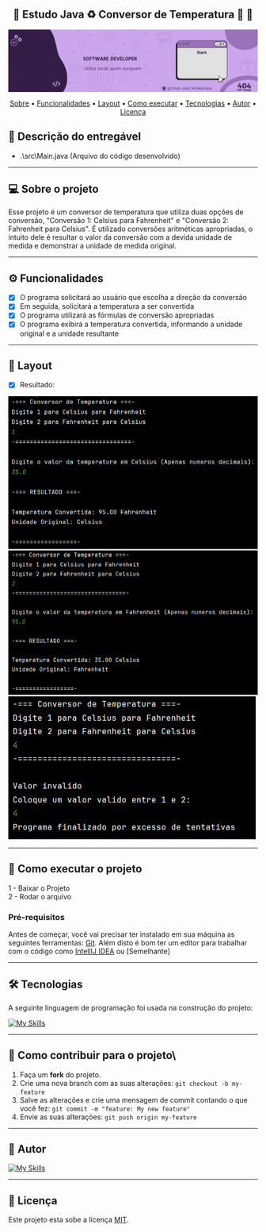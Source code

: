 <h2 align="center"> 
	🚧  Estudo Java ♻️ Conversor de Temperatura 🚀 🚧
</h2>

<img align="center" alt="" src="./_assets/header-gif.gif">

<p align="center">
 <a href="#-sobre-o-projeto">Sobre</a> •
 <a href="#-funcionalidades">Funcionalidades</a> •
 <a href="#-layout">Layout</a> • 
 <a href="#-como-executar-o-projeto">Como executar</a> • 
 <a href="#-tecnologias">Tecnologias</a> • 
 <a href="#-autor">Autor</a> • 
 <a href="#user-content--licença">Licença</a>
</p>

## 📄 Descrição do entregável

- .\src\Main.java (Arquivo do código desenvolvido) 

---

## 💻 Sobre o projeto

Esse projeto é um conversor de temperatura que utiliza duas opções de conversão, "Conversão 1: Celsius para Fahrenheit" e "Conversão 2: Fahrenheit para Celsius". É utilizado conversões aritméticas apropriadas, o intuito dele é resultar o valor da conversão com a devida unidade de medida e demonstrar a unidade de medida original.

---

## ⚙️ Funcionalidades

- [x] O programa solicitará ao usuário que escolha a direção da conversão
- [x] Em seguida, solicitará a temperatura a ser convertida
- [X] O programa utilizará as fórmulas de conversão apropriadas
- [X] O programa exibirá a temperatura convertida, informando a unidade original e a unidade resultante
---

## 🎨 Layout

- [X] Resultado:

![Inter 1](https://github.com/JotaKatana/Conver_Temp/blob/main/_assets/Inter1.PNG)
![Inter 2](https://github.com/JotaKatana/Conver_Temp/blob/main/_assets/Inter2.PNG)
![Inter 3](https://github.com/JotaKatana/Conver_Temp/blob/main/_assets/Inter3.PNG)

---

## 🚀 Como executar o projeto

1 - Baixar o Projeto <br>
2 - Rodar o arquivo

### Pré-requisitos

Antes de começar, você vai precisar ter instalado em sua máquina as seguintes ferramentas:
[Git](https://git-scm.com).
Além disto é bom ter um editor para trabalhar com o código como [IntellIJ IDEA](https://www.jetbrains.com/pt-br/idea/) ou [Semelhante]

---

## 🛠 Tecnologias

A seguinte linguagem de programação foi usada na construção do projeto:

[![My Skills](https://skillicons.dev/icons?i=java,idea)](https://skillicons.dev)

---

## 💪 Como contribuir para o projeto\

1. Faça um **fork** do projeto.
2. Crie uma nova branch com as suas alterações: `git checkout -b my-feature`
3. Salve as alterações e crie uma mensagem de commit contando o que você fez: `git commit -m "feature: My new feature"`
4. Envie as suas alterações: `git push origin my-feature`

---

## 🦸 Autor

[![My Skills](https://skillicons.dev/icons?i=github)](https://github.com/JotaKatana)
 <br />

---

## 📝 Licença

Este projeto esta sobe a licença [MIT](./LICENSE).

